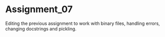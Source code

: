 # Assignment_07
Editing the previous assignment to work with binary files, handling errors, changing docstrings and pickling.
